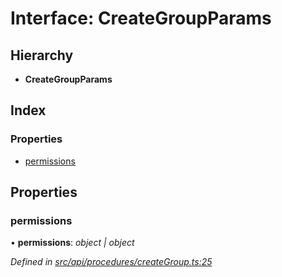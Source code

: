 # Interface: CreateGroupParams

## Hierarchy

* **CreateGroupParams**

## Index

### Properties

* [permissions](creategroupparams.md#permissions)

## Properties

###  permissions

• **permissions**: *object | object*

*Defined in [src/api/procedures/createGroup.ts:25](https://github.com/PolymathNetwork/polymesh-sdk/blob/108d588b/src/api/procedures/createGroup.ts#L25)*
